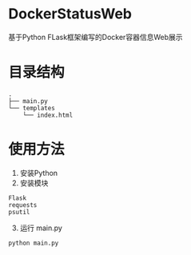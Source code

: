 # DockerStatusWeb
基于Python FLask框架编写的Docker容器信息Web展示


# 目录结构
```
.
├── main.py
└── templates
    └── index.html
```

# 使用方法
1. 安装Python
2. 安装模块
```
Flask
requests
psutil
```
3. 运行 main.py
```
python main.py
```
